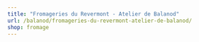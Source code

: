 ```yaml
---
title: "Fromageries du Revermont - Atelier de Balanod"
url: /balanod/fromageries-du-revermont-atelier-de-balanod/
shop: fromage
---
```

